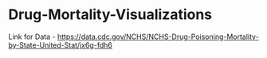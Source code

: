 # Drug-Mortality-Visualizations
Link for Data - https://data.cdc.gov/NCHS/NCHS-Drug-Poisoning-Mortality-by-State-United-Stat/jx6g-fdh6
